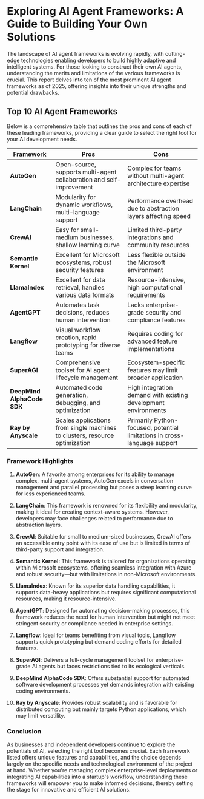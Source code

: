# Exploring AI Agent Frameworks: A Guide to Building Your Own Solutions

The landscape of AI agent frameworks is evolving rapidly, with cutting-edge technologies enabling developers to build highly adaptive and intelligent systems. For those looking to construct their own AI agents, understanding the merits and limitations of the various frameworks is crucial. This report delves into ten of the most prominent AI agent frameworks as of 2025, offering insights into their unique strengths and potential drawbacks.

## Top 10 AI Agent Frameworks

Below is a comprehensive table that outlines the pros and cons of each of these leading frameworks, providing a clear guide to select the right tool for your AI development needs.

| Framework        | Pros                                                                                   | Cons                                                                                                 |
|------------------|----------------------------------------------------------------------------------------|------------------------------------------------------------------------------------------------------|
| **AutoGen**      | Open-source, supports multi-agent collaboration and self-improvement                   | Complex for teams without multi-agent architecture expertise                                         |
| **LangChain**    | Modularity for dynamic workflows, multi-language support                               | Performance overhead due to abstraction layers affecting speed                                       |
| **CrewAI**       | Easy for small-medium businesses, shallow learning curve                               | Limited third-party integrations and community resources                                              |
| **Semantic Kernel** | Excellent for Microsoft ecosystems, robust security features                      | Less flexible outside the Microsoft environment                                                      |
| **LlamaIndex**   | Excellent for data retrieval, handles various data formats                             | Resource-intensive, high computational requirements                                                  |
| **AgentGPT**     | Automates task decisions, reduces human intervention                                   | Lacks enterprise-grade security and compliance features                                              |
| **Langflow**     | Visual workflow creation, rapid prototyping for diverse teams                          | Requires coding for advanced feature implementations                                                 |
| **SuperAGI**     | Comprehensive toolset for AI agent lifecycle management                                | Ecosystem-specific features may limit broader application                                            |
| **DeepMind AlphaCode SDK** | Automated code generation, debugging, and optimization                        | High integration demand with existing development environments                                       |
| **Ray by Anyscale** | Scales applications from single machines to clusters, resource optimization            | Primarily Python-focused, potential limitations in cross-language support                            |

### Framework Highlights

1. **AutoGen**: A favorite among enterprises for its ability to manage complex, multi-agent systems, AutoGen excels in conversation management and parallel processing but poses a steep learning curve for less experienced teams.

2. **LangChain**: This framework is renowned for its flexibility and modularity, making it ideal for creating context-aware systems. However, developers may face challenges related to performance due to abstraction layers.

3. **CrewAI**: Suitable for small to medium-sized businesses, CrewAI offers an accessible entry point with its ease of use but is limited in terms of third-party support and integration.

4. **Semantic Kernel**: This framework is tailored for organizations operating within Microsoft ecosystems, offering seamless integration with Azure and robust security—but with limitations in non-Microsoft environments.

5. **LlamaIndex**: Known for its superior data handling capabilities, it supports data-heavy applications but requires significant computational resources, making it resource-intensive.

6. **AgentGPT**: Designed for automating decision-making processes, this framework reduces the need for human intervention but might not meet stringent security or compliance needed in enterprise settings.

7. **Langflow**: Ideal for teams benefiting from visual tools, Langflow supports quick prototyping but demand coding efforts for detailed features.

8. **SuperAGI**: Delivers a full-cycle management toolset for enterprise-grade AI agents but faces restrictions tied to its ecological verticals.

9. **DeepMind AlphaCode SDK**: Offers substantial support for automated software development processes yet demands integration with existing coding environments.

10. **Ray by Anyscale**: Provides robust scalability and is favorable for distributed computing but mainly targets Python applications, which may limit versatility.

### Conclusion

As businesses and independent developers continue to explore the potentials of AI, selecting the right tool becomes crucial. Each framework listed offers unique features and capabilities, and the choice depends largely on the specific needs and technological environment of the project at hand. Whether you're managing complex enterprise-level deployments or integrating AI capabilities into a startup's workflow, understanding these frameworks will empower you to make informed decisions, thereby setting the stage for innovative and efficient AI solutions.